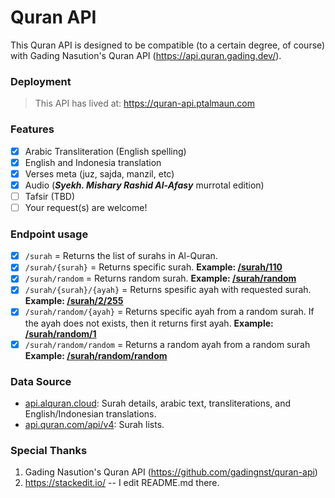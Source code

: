 # Quran API
This Quran API is designed to be compatible (to a certain degree, of course) with Gading Nasution's Quran API (https://api.quran.gading.dev/). 

### Deployment
> This API has lived at: https://quran-api.ptalmaun.com

### Features
- [x] Arabic Transliteration (English spelling)
- [x] English and Indonesia translation
- [x] Verses meta (juz, sajda, manzil, etc)
- [x] Audio (***Syekh. Mishary Rashid Al-Afasy*** murrotal edition)
- [ ] Tafsir (TBD)
- [ ] Your request(s) are welcome!

### Endpoint usage
- [x] `/surah` = Returns the list of surahs in Al-Quran.
- [x] `/surah/{surah}` = Returns specific surah. **Example: [/surah/110](https://quran-api.ptalmaun.com/v1/surah/110)**
- [x] `/surah/random` = Returns random surah. **Example: [/surah/random](https://quran-api.ptalmaun.com/v1/surah/random)**
- [x] `/surah/{surah}/{ayah}` = Returns spesific ayah with requested surah. **Example: [/surah/2/255](https://quran-api.ptalmaun.com/v1/surah/2/255)**
- [x] `/surah/random/{ayah}` = Returns specific ayah from a random surah. If the ayah does not exists, then it returns first ayah. **Example: [/surah/random/1](https://quran-api.ptalmaun.com/v1/surah/random/1)**
- [x] `/surah/random/random` = Returns a random ayah from a random surah **Example: [/surah/random/random](https://quran-api.ptalmaun.com/v1/surah/random/random)**

### Data Source
- [api.alquran.cloud](https://api.alquran.cloud): Surah details, arabic text, transliterations, and English/Indonesian translations.
- [api.quran.com/api/v4](https://api.quran.com/api/v4): Surah lists.

### Special Thanks

 1. Gading Nasution's Quran API (https://github.com/gadingnst/quran-api) 
 2. https://stackedit.io/ -- I edit README.md there.
